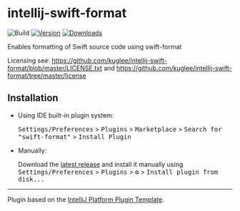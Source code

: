 # intellij-swift-format

![Build](https://github.com/kuglee/intellij-swift-format/workflows/Build/badge.svg)
[![Version](https://img.shields.io/jetbrains/plugin/v/org.swiftformat.plugin.svg)](https://plugins.jetbrains.com/plugin/org.swiftformat.plugin)
[![Downloads](https://img.shields.io/jetbrains/plugin/d/org.swiftformat.plugin.svg)](https://plugins.jetbrains.com/plugin/org.swiftformat.plugin)


<!-- Plugin description -->
Enables formatting of Swift source code using swift-format

Licensing see: https://github.com/kuglee/intellij-swift-format/blob/master/LICENSE.txt
and https://github.com/kuglee/intellij-swift-format/tree/master/license
<!-- Plugin description end -->

## Installation

- Using IDE built-in plugin system:

  <kbd>Settings/Preferences</kbd> > <kbd>Plugins</kbd> > <kbd>Marketplace</kbd> > <kbd>Search for "swift-format"</kbd> >
  <kbd>Install Plugin</kbd>

- Manually:

  Download the [latest release](https://github.com/kuglee/intellij-swift-format/releases/latest) and install it manually
  using
  <kbd>Settings/Preferences</kbd> > <kbd>Plugins</kbd> > <kbd>⚙️</kbd> > <kbd>Install plugin from disk...</kbd>

---
Plugin based on the [IntelliJ Platform Plugin Template][template].

[template]: https://github.com/JetBrains/intellij-platform-plugin-template
